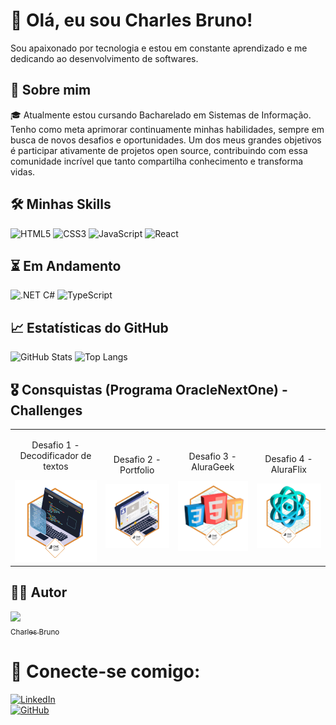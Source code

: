 
# 👋 Olá, eu sou Charles Bruno!
Sou apaixonado por tecnologia e estou em constante aprendizado e me dedicando ao desenvolvimento de softwares.

## 🚀 Sobre mim
🎓 Atualmente estou cursando Bacharelado em Sistemas de Informação. Tenho como meta aprimorar continuamente minhas habilidades, sempre em busca de novos desafios e oportunidades. Um dos meus grandes objetivos é participar ativamente de projetos open source, contribuindo com essa comunidade incrível que tanto compartilha conhecimento e transforma vidas.

## 🛠️ Minhas Skills
![HTML5](https://img.shields.io/badge/HTML5-E34F26?style=for-the-badge&logo=html5&logoColor=white) 
![CSS3](https://img.shields.io/badge/CSS3-1572B6?style=for-the-badge&logo=css3&logoColor=white)
![JavaScript](https://img.shields.io/badge/JavaScript-F7DF1E?style=for-the-badge&logo=javascript&logoColor=black)
![React](https://img.shields.io/badge/react-%2320232a.svg?style=for-the-badge&logo=react&logoColor=%2361DAFB)

## ⏳ Em Andamento
![.NET C#](https://img.shields.io/badge/.NET_C%23-512BD4?style=for-the-badge&logo=dotnet&logoColor=white)
![TypeScript](https://img.shields.io/badge/TypeScript-3178C6?style=for-the-badge&logo=typescript&logoColor=white)

## 📈 Estatísticas do GitHub
![GitHub Stats](https://github-readme-stats.vercel.app/api?username=charlesbrcosta&show_icons=true&theme=radical)
![Top Langs](https://github-readme-stats.vercel.app/api/top-langs/?username=charlesbrcosta&layout=compact&theme=dark&langs_count=10&card_width=466)

## 🎖️ Consquistas (Programa OracleNextOne) - Challenges
<table>
  <tr>
    <td align="center">
      <p>Desafio 1 - Decodificador de textos</p>
      <img alt="Challenge 1 - Decodificador de textos" width="250" src="https://github.com/charlesbrcosta/charlesbrcosta/blob/main/Badge-Challenge1-%20Decodificador.png">
    </td>
    <td align="center">
      <p>Desafio 2 - Portfolio</p>
      <img alt="Challenge 2 - Portfolio" width="250" src="https://github.com/charlesbrcosta/charlesbrcosta/blob/main/Badge-Challenge2-Portfolio.png">
    </td>
    <td align="center">
      <p>Desafio 3 - AluraGeek</p>
      <img alt="Challenge 3 - AluraGeek" width="250" src="https://github.com/charlesbrcosta/charlesbrcosta/blob/main/Badge-Challenge3-AluraGeek.png">
    </td>
    <td align="center">
      <p>Desafio 4 - AluraFlix</p>
      <img alt="Challenge 4 - AluraFlix" width="250" src="https://github.com/charlesbrcosta/charlesbrcosta/blob/main/Badge-Challenge4-AluraFlix.png">
    </td>
  </tr>
</table>

## :student: Autor
[<img loading="lazy" src="https://avatars.githubusercontent.com/u/48035699?v=4" width=115><br><sub>Charles Bruno</sub>](https://github.com/charlesbrcosta)

# 🔗 Conecte-se comigo:  
[![LinkedIn](https://img.shields.io/badge/LinkedIn-0A66C2?logo=linkedin&logoColor=fff)](https://www.linkedin.com/in/charlesbrcosta/)  
[![GitHub](https://img.shields.io/badge/GitHub-181717?logo=github&logoColor=fff)](https://github.com/charlesbrcosta)

